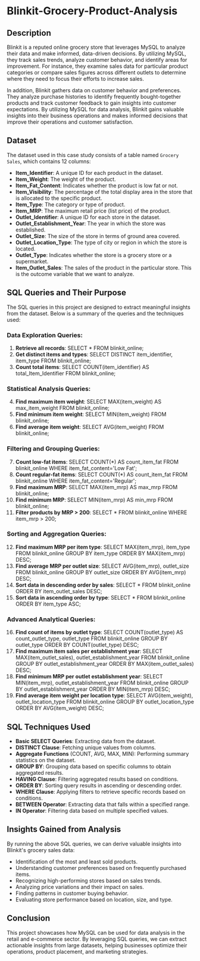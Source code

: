 # Blinkit-Grocery-Product-Analysis

## Description
Blinkit is a reputed online grocery store that leverages MySQL to analyze their data and make informed, data-driven decisions. By utilizing MySQL, they track sales trends, analyze customer behavior, and identify areas for improvement. For instance, they examine sales data for particular product categories or compare sales figures across different outlets to determine where they need to focus their efforts to increase sales.

In addition, Blinkit gathers data on customer behavior and preferences. They analyze purchase histories to identify frequently bought-together products and track customer feedback to gain insights into customer expectations. By utilizing MySQL for data analysis, Blinkit gains valuable insights into their business operations and makes informed decisions that improve their operations and customer satisfaction.

## Dataset
The dataset used in this case study consists of a table named `Grocery Sales`, which contains 12 columns:

- **Item_Identifier**: A unique ID for each product in the dataset.
- **Item_Weight**: The weight of the product.
- **Item_Fat_Content**: Indicates whether the product is low fat or not.
- **Item_Visibility**: The percentage of the total display area in the store that is allocated to the specific product.
- **Item_Type**: The category or type of product.
- **Item_MRP**: The maximum retail price (list price) of the product.
- **Outlet_Identifier**: A unique ID for each store in the dataset.
- **Outlet_Establishment_Year**: The year in which the store was established.
- **Outlet_Size**: The size of the store in terms of ground area covered.
- **Outlet_Location_Type**: The type of city or region in which the store is located.
- **Outlet_Type**: Indicates whether the store is a grocery store or a supermarket.
- **Item_Outlet_Sales**: The sales of the product in the particular store. This is the outcome variable that we want to analyze.

## SQL Queries and Their Purpose
The SQL queries in this project are designed to extract meaningful insights from the dataset. Below is a summary of the queries and the techniques used:

### Data Exploration Queries:
1. **Retrieve all records**: SELECT * FROM blinkit_online;
2. **Get distinct items and types**: SELECT DISTINCT item_identifier, item_type FROM blinkit_online;
3. **Count total items**: SELECT COUNT(item_identifier) AS total_Item_Identifier FROM blinkit_online;

### Statistical Analysis Queries:
4. **Find maximum item weight**: SELECT MAX(item_weight) AS max_item_weight FROM blinkit_online;
5. **Find minimum item weight**: SELECT MIN(item_weight) FROM blinkit_online;
6. **Find average item weight**: SELECT AVG(item_weight) FROM blinkit_online;

### Filtering and Grouping Queries:
7. **Count low-fat items**: SELECT COUNT(*) AS count_item_fat FROM blinkit_online WHERE item_fat_content='Low Fat';
8. **Count regular-fat items**: SELECT COUNT(*) AS count_item_fat FROM blinkit_online WHERE item_fat_content='Regular';
9. **Find maximum MRP**: SELECT MAX(item_mrp) AS max_mrp FROM blinkit_online;
10. **Find minimum MRP**: SELECT MIN(item_mrp) AS min_mrp FROM blinkit_online;
11. **Filter products by MRP > 200**: SELECT * FROM blinkit_online WHERE item_mrp > 200;

### Sorting and Aggregation Queries:
12. **Find maximum MRP per item type**: SELECT MAX(item_mrp), item_type FROM blinkit_online GROUP BY item_type ORDER BY MAX(item_mrp) DESC;
13. **Find average MRP per outlet size**: SELECT AVG(item_mrp), outlet_size FROM blinkit_online GROUP BY outlet_size ORDER BY AVG(item_mrp) DESC;
14. **Sort data in descending order by sales**: SELECT * FROM blinkit_online ORDER BY item_outlet_sales DESC;
15. **Sort data in ascending order by type**: SELECT * FROM blinkit_online ORDER BY item_type ASC;

### Advanced Analytical Queries:
16. **Find count of items by outlet type**: SELECT COUNT(outlet_type) AS count_outlet_type, outlet_type FROM blinkit_online GROUP BY outlet_type ORDER BY COUNT(outlet_type) DESC;
17. **Find maximum item sales per establishment year**: SELECT MAX(item_outlet_sales), outlet_establishment_year FROM blinkit_online GROUP BY outlet_establishment_year ORDER BY MAX(item_outlet_sales) DESC;
18. **Find minimum MRP per outlet establishment year**: SELECT MIN(item_mrp), outlet_establishment_year FROM blinkit_online GROUP BY outlet_establishment_year ORDER BY MIN(item_mrp) DESC;
19. **Find average item weight per location type**: SELECT AVG(item_weight), outlet_location_type FROM blinkit_online GROUP BY outlet_location_type ORDER BY AVG(item_weight) DESC;

## SQL Techniques Used
- **Basic SELECT Queries**: Extracting data from the dataset.
- **DISTINCT Clause**: Fetching unique values from columns.
- **Aggregate Functions** (COUNT, AVG, MAX, MIN): Performing summary statistics on the dataset.
- **GROUP BY**: Grouping data based on specific columns to obtain aggregated results.
- **HAVING Clause**: Filtering aggregated results based on conditions.
- **ORDER BY**: Sorting query results in ascending or descending order.
- **WHERE Clause**: Applying filters to retrieve specific records based on conditions.
- **BETWEEN Operator**: Extracting data that falls within a specified range.
- **IN Operator**: Filtering data based on multiple specified values.

## Insights Gained from Analysis
By running the above SQL queries, we can derive valuable insights into Blinkit's grocery sales data:
- Identification of the most and least sold products.
- Understanding customer preferences based on frequently purchased items.
- Recognizing high-performing stores based on sales trends.
- Analyzing price variations and their impact on sales.
- Finding patterns in customer buying behavior.
- Evaluating store performance based on location, size, and type.

## Conclusion
This project showcases how MySQL can be used for data analysis in the retail and e-commerce sector. By leveraging SQL queries, we can extract actionable insights from large datasets, helping businesses optimize their operations, product placement, and marketing strategies.

